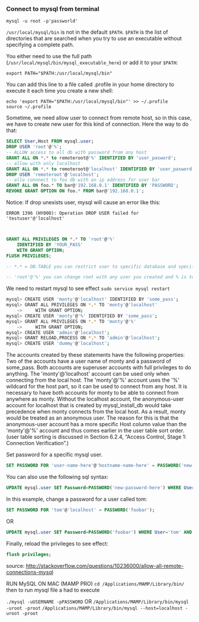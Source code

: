 ### Connect to mysql from terminal
```
mysql -u root -p'passworld'
```
`/usr/local/mysql/bin` is not in the default `$PATH`. `$PATH` is the list of directories that are searched when you try to use an executable without specifying a complete path.

You either need to use the full path (`/usr/local/mysql/bin/mysql_executable_here`) or add it to your `$PATH`:
```
export PATH="$PATH:/usr/local/mysql/bin"
```
You can add this line to a file called .profile in your home directory to execute it each time you create a new shell:

```
echo 'export PATH="$PATH:/usr/local/mysql/bin"' >> ~/.profile
source ~/.profile
```


Sometime, we need allow user to connect from remote host, so in this case, 
we have to create new user for this kind of connection. Here the way to do that: 
```sql
SELECT User,Host FROM mysql.user;
DROP USER 'root'@'%';
-- ALLOW access to all db with password from any host
GRANT ALL ON *.* to remoteroot@'%' IDENTIFIED BY 'user_pasword';
-- allow with only localhost
GRANT ALL ON *.* to remoteroot@'localhost' IDENTIFIED BY 'user_pasword';
DROP USER 'remoteroot'@'localhost';
-- allo connnect to foo db with an ip address for user bar
GRANT ALL ON foo.* TO bar@'192.168.0.1' IDENTIFIED BY 'PASSWORD';
REVOKE GRANT OPTION ON foo.* FROM bar@'192.168.0.1';
```
Notice: If drop unexists user, mysql will cause an error like this:

```
ERROR 1396 (HY000): Operation DROP USER failed for 'testuser'@'localhost'
```

```sql


GRANT ALL PRIVILEGES ON *.* TO 'root'@'%' 
    IDENTIFIED BY 'YOUR_PASS' 
    WITH GRANT OPTION;
FLUSH PRIVILEGES;  

-- *.* = DB.TABLE you can restrict user to specific database and specific table.

-- 'root'@'%' you can change root with any user you created and % is to allow all IP. You can restrict it by changing %.168.1.1 etc too.

```
We need to restart mysql to see effect
```sudo service mysql restart```
```sh
mysql> CREATE USER 'monty'@'localhost' IDENTIFIED BY 'some_pass';
mysql> GRANT ALL PRIVILEGES ON *.* TO 'monty'@'localhost'
    ->     WITH GRANT OPTION;
mysql> CREATE USER 'monty'@'%' IDENTIFIED BY 'some_pass';
mysql> GRANT ALL PRIVILEGES ON *.* TO 'monty'@'%'
    ->     WITH GRANT OPTION;
mysql> CREATE USER 'admin'@'localhost';
mysql> GRANT RELOAD,PROCESS ON *.* TO 'admin'@'localhost';
mysql> CREATE USER 'dummy'@'localhost';
```


The accounts created by these statements have the following properties:
Two of the accounts have a user name of monty and a password of some_pass. 
Both accounts are superuser accounts with full privileges to do anything. 
The 'monty'@'localhost' account can be used only when connecting from the local host. 
The 'monty'@'%' account uses the '%' wildcard for the host part, so it can be used to connect from any host.
It is necessary to have both accounts for monty to be able to connect from anywhere as monty. 
Without the localhost account, the anonymous-user account for localhost that is created by mysql_install_db would take precedence when monty connects from the local host. 
As a result, monty would be treated as an anonymous user. 
The reason for this is that the anonymous-user account has a more specific Host column value than the 'monty'@'%' account and thus comes earlier in the user table sort order. 
(user table sorting is discussed in Section 6.2.4, “Access Control, Stage 1: Connection Verification”.)

Set password for a specific mysql user.
```sql
SET PASSWORD FOR 'user-name-here'@'hostname-name-here' = PASSWORD('new-password-here');
```

You can also use the following sql syntax:
```sql
UPDATE mysql.user SET Password=PASSWORD('new-password-here') WHERE User='user-name-here'
```

In this example, change a password for a user called tom:
```sql
SET PASSWORD FOR 'tom'@'localhost' = PASSWORD('foobar');
```
OR
```sql
UPDATE mysql.user SET Password=PASSWORD('foobar') WHERE User='tom' AND Host='localhost';
```

Finally, reload the privileges to see effect:
```sql
flush privileges;
```



source: http://stackoverflow.com/questions/10236000/allow-all-remote-connections-mysql

RUN MySQL ON MAC (MAMP PRO)
```cd /Applications/MAMP/Library/bin/```
then to run mysql file a had to execute

```./mysql -uUSERNAME -pPASSWORD```
OR 
```/Applications/MAMP/Library/bin/mysql -uroot -proot```
```/Applications/MAMP/Library/bin/mysql --host=localhost -uroot -proot```


